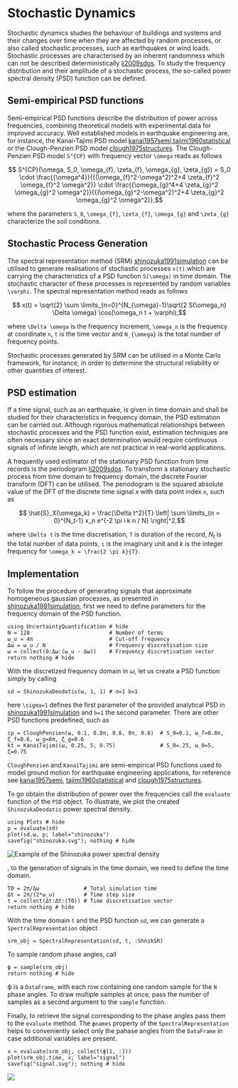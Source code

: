 # Stochastic Dynamics

Stochastic dynamics studies the behaviour of buildings and systems and their changes over time when they are affected by random processes, or also called stochastic processes, such as earthquakes or wind loads. Stochastic processes are characterised by an inherent randomness which can not be described deterministically [li2009sdos](@cite). To study the frequency distribution and their amplitude of a stochastic process, the so-called power spectral density (PSD) function can be defined.

## Semi-empirical PSD functions

Semi-empirical PSD functions describe the distribution of power across frequencies, combining theoretical models with experimental data for improved accuracy. Well established models in earthquake engineering are, for instance, the Kanai-Tajimi PSD model [kanai1957semi,tajimi1960statistical](@cite) or the Clough-Penzien PSD model [clough1975structures](@cite). The Clough-Penzien PSD model ``S^{CP}`` with frequency vector ``\omega`` reads as follows

```math
    S^{CP}(\omega, S_0, \omega_{f}, \zeta_{f}, \omega_{g}, \zeta_{g}) = S_0 \cdot \frac{{\omega^4}}{{(\omega_{f}^2-\omega^2)^2+4  \zeta_{f}^2  \omega_{f}^2  \omega^2}} \cdot \frac{{\omega_{g}^4+4  \zeta_{g}^2  \omega_{g}^2  \omega^2}}{{(\omega_{g}^2-\omega^2)^2+4  \zeta_{g}^2  \omega_{g}^2  \omega^2}},
```

where the parameters ``S_0``, ``\omega_{f}``, ``\zeta_{f}``, ``\omega_{g}`` and ``\zeta_{g}`` characterize the soil conditions.

## Stochastic Process Generation

The spectral representation method (SRM) [shinozuka1991simulation](@cite) can be utilised to generate realisations of stochastic processes ``x(t)`` which are carrying the characteristics of a PSD function ``S(\omega)`` in time domain. The stochastic character of these processes is represented by random variables ``\varphi``. The spectral representation method reads as follows

```math
    x(t) = \sqrt{2} \sum \limits_{n=0}^{N_{\omega}-1}\sqrt{2 S(\omega_n) \Delta \omega} \cos(\omega_n t + \varphi),
```

where ``\Delta \omega`` is the frequency increment, ``\omega_n`` is the frequency at coordinate ``n``, ``t`` is the time vector and ``N_{\omega}`` is the total number of frequency points.

Stochastic processes generated by SRM can be utilised in a Monte Carlo framework, for instance, in order to determine the structural reliability or other quantities of interest.

## PSD estimation

If a time signal, such as an earthquake, is given in time domain and shall be studied for their characteristics in frequency domain, the PSD estimation can be carried out. Although rigorous mathematical relationships between stochastic processes and the PSD function exist, estimation techniques are often necessary since an exact determination would require continuous signals of infinite length, which are not practical in real-world applications.

A frequently used estimator of the stationary PSD function from time records is the periodogram [li2009sdos](@cite). To transform a stationary stochastic process from time domain to frequency domain, the discrete Fourier transform (DFT) can be utilised. The periodogram is the squared absolute value of the DFT of the discrete time signal $x$ with data point index ``n``, such as

```math
    \hat{S}_X(\omega_k) = \frac{\Delta t^2}{T} \left| \sum \limits_{n = 0}^{N_t-1} x_n e^{-2 \pi i k n / N} \right|^2,
```

where ``\Delta t`` is the time discretisation, ``T`` is duration of the record, $N_t$ is the total number of data points, ``i`` is the imaginary unit and $k$ is the integer frequency for ``\omega_k = \frac{2 \pi k}{T}``.

## Implementation

To follow the procedure of generating signals that approximate homogeneous gaussian processes, as presented in [shinozuka1991simulation](@cite), first we need to define parameters for the frequency domain of the PSD function.

```@example ShinozukaPSDestimation
using UncertaintyQuantification # hide
N = 128                         # Number of terms
ω_u = 4π                        # Cut-off frequency
Δω = ω_u / N                    # Frequency discretisation size
ω = collect(0:Δω:(ω_u - Δω))    # Frequency discretisation vector
return nothing # hide
```

With the discretized frequency domain in $\omega$, let us create a PSD function simply by calling

```@example ShinozukaPSDestimation
sd = ShinozukaDeodatis(ω, 1, 1) # σ=1 b=1
```

here ``\sigma=1`` defines the first parameter of the provided analytical PSD in [shinozuka1991simulation](@cite) and ``b=1`` the second parameter. There are other PSD functions predefined, such as

```@example ShinozukaPSDestimation
cp = CloughPenzien(ω, 0.1, 0.8π, 0.6, 8π, 0.6)  # S_0=0.1, ω_f=0.8π, ζ_f=0.6, ω_g=8π, ζ_g=0.6
kt = KanaiTajimi(ω, 0.25, 5, 0.75)              # S_0=.25, ω_0=5, ζ=0.75
```

`CloughPenzien` and `KanaiTajimi` are semi-empirical PSD functions used to model ground motion for earthquake engineering applications, for reference see [kanai1957semi](@cite), [tajimi1960statistical](@cite) and [clough1975structures](@cite).

To go obtain the distribution of power over the frequencies call the `evaluate` function of the `PSD` object. To illustrate, we plot the created `ShinozukaDeodatis` power spectral density.

```@example ShinozukaPSDestimation
using Plots # hide
p = evaluate(sd)
plot(sd.ω, p; label="shinozuka")
savefig("shinozuka.svg"); nothing # hide
```

![Example of the Shinozuka power spectral density](shinozuka.svg)

, to the generation of signals in the time domain, we need to define the time domain.

```@example ShinozukaPSDestimation
T0 = 2π/Δω              # Total simulation time
Δt = 2π/(2*ω_u)         # Time step size
t = collect(Δt:Δt:(T0)) # Time discretisation vector
return nothing # hide
```

With the time domain `t` and the PSD function `sd`, we can generate a `SpectralRepresentation` object

```@example ShinozukaPSDestimation
srm_obj = SpectralRepresentation(sd, t, :ShnzkSR)
```

To sample random phase angles, call

```@example ShinozukaPSDestimation
ϕ = sample(srm_obj)
return nothing # hide
```

ϕ is a `DataFrame`, with each row containing one random sample for the `N` phase angles. To draw multiple samples at once, pass the number of samples as a second argument to the `sample` function.

Finally, to retrieve the signal corresponding to the phase angles  pass them to the `evaluate` method. The `ϕnames` property of the `SpectralRepresentation` helps to conveniently select only the pahase angles from the `DataFrame` in case additional variables are present.

```@example ShinozukaPSDestimation
x = evaluate(srm_obj, collect(ϕ[1, :]))
plot(srm_obj.time, x; label="signal")
savefig("signal.svg"); nothing # hide
```

![](signal.svg)
